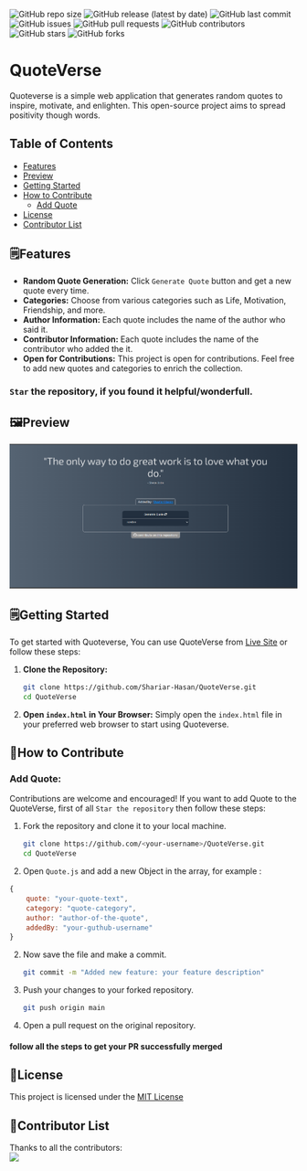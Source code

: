 

![GitHub repo size](https://img.shields.io/github/repo-size/Shariar-Hasan/QuoteVerse)
![GitHub release (latest by date)](https://img.shields.io/github/v/release/Shariar-Hasan/QuoteVerse)
![GitHub last commit](https://img.shields.io/github/last-commit/Shariar-Hasan/QuoteVerse)
![GitHub issues](https://img.shields.io/github/issues/Shariar-Hasan/QuoteVerse)
![GitHub pull requests](https://img.shields.io/github/issues-pr/Shariar-Hasan/QuoteVerse)
![GitHub contributors](https://img.shields.io/github/contributors/Shariar-Hasan/QuoteVerse)
![GitHub stars](https://img.shields.io/github/stars/Shariar-Hasan/QuoteVerse?style=social)
![GitHub forks](https://img.shields.io/github/forks/Shariar-Hasan/QuoteVerse?style=social)

# QuoteVerse

Quoteverse is a simple web application that generates random quotes to inspire, motivate, and enlighten. This open-source project aims to spread positivity though words.
## Table of Contents

- [Features](#features)
- [Preview](#preview)
- [Getting Started](#getting-started)
- [How to Contribute](#how-to-contribute)
    - [Add Quote](#add-quote)
- [License](#license)
- [Contributor List](#contributor-list)

## 🗒️Features

- **Random Quote Generation:** Click `Generate Quote` button and get a new quote every time.
- **Categories:** Choose from various categories such as Life, Motivation, Friendship, and more.
- **Author Information:** Each quote includes the name of the author who said it.
- **Contributor Information:** Each quote includes the name of the contributor who added the it.
- **Open for Contributions:** This project is open for contributions. Feel free to add new quotes and categories to enrich the collection.

### `Star` the repository, if you found it helpful/wonderfull.
## 🖼️Preview

<div align="center">

![Screenshot](./assets/images/image.png)

</div>

## 🗒️Getting Started

To get started with Quoteverse, You can use QuoteVerse from [Live Site](https://shariar-hasan.github.io/QuoteVerse/) or follow these steps:

1. **Clone the Repository:**

   ```sh
   git clone https://github.com/Shariar-Hasan/QuoteVerse.git
   cd QuoteVerse
   ```

2. **Open `index.html` in Your Browser:**
   Simply open the `index.html` file in your preferred web browser to start using Quoteverse.

## 🧩How to Contribute

### Add Quote:

Contributions are welcome and encouraged! If you want to add Quote to the QuoteVerse, first of all `Star the repository` then follow these steps:

1. Fork the repository and clone it to your local machine.

   ```sh
   git clone https://github.com/<your-username>/QuoteVerse.git
   cd QuoteVerse
   ```

2. Open `Quote.js` and add a new Object in the array, for example :

```javascript
{
    quote: "your-quote-text",
    category: "quote-category",
    author: "author-of-the-quote",
    addedBy: "your-guthub-username"
}
```

2. Now save the file and make a commit.

   ```sh
   git commit -m "Added new feature: your feature description"
   ```

3. Push your changes to your forked repository.

   ```sh
   git push origin main
   ```

4. Open a pull request on the original repository.

#### follow all the steps to get your PR successfully merged


## 🔑License

This project is licensed under the [MIT License](LICENSE)

## 🛂Contributor List

Thanks to all the contributors:
<br/>
<a href = "https://github.com/Shariar-Hasan/QuoteVerse/graphs/contributors">
<img src = "https://contrib.rocks/image?repo=Shariar-Hasan/QuoteVerse"/>
</a>
